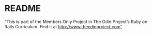 # README

“This is part of the Members Only Project in The Odin Project’s Ruby on Rails Curriculum. 
Find it at http://www.theodinproject.com”